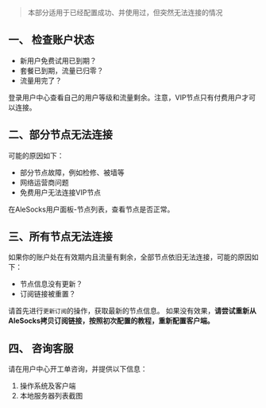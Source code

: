 
> 本部分适用于已经配置成功、并使用过，但突然无法连接的情况


## 一、 检查账户状态

- 新用户免费试用已到期？
- 套餐已到期，流量已归零？
- 流量用完了？

登录用户中心查看自己的用户等级和流量剩余。注意，VIP节点只有付费用户才可以连接。

## 二、部分节点无法连接
可能的原因如下：

- 部分节点故障，例如检修、被墙等
- 网络运营商问题
- 免费用户无法连接VIP节点

在AleSocks用户面板-节点列表，查看节点是否正常。

## 三、所有节点无法连接
如果你的账户处在有效期内且流量有剩余，全部节点依旧无法连接，可能的原因如下：

- 节点信息没有更新？
- 订阅链接被重置？

请首先进行`更新订阅`的操作，获取最新的节点信息。
如果没有效果，**请尝试重新从AleSocks拷贝订阅链接，按照初次配置的教程，重新配置客户端。**

## 四、 咨询客服
请在用户中心开工单咨询，并提供以下信息：
1. 操作系统及客户端
2. 本地服务器列表截图


